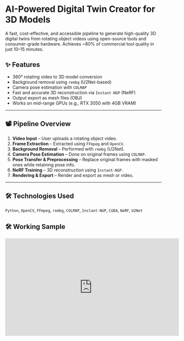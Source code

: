 # AI-Powered Digital Twin Creator for 3D Models

A fast, cost-effective, and accessible pipeline to generate high-quality 3D digital twins from rotating object videos using open-source tools and consumer-grade hardware. Achieves ~80% of commercial tool quality in just 10–15 minutes.

## ✨ Features

- 360° rotating video to 3D model conversion
- Background removal using `rembg` (U2Net-based)
- Camera pose estimation with `COLMAP`
- Fast and accurate 3D reconstruction via `Instant-NGP` (NeRF)
- Output export as mesh files (OBJ)
- Works on mid-range GPUs (e.g., RTX 3050 with 4GB VRAM)

---

## 📽️ Pipeline Overview

1. **Video Input** – User uploads a rotating object video.
2. **Frame Extraction** – Extracted using `FFmpeg` and `OpenCV`.
3. **Background Removal** – Performed with `rembg` (U2Net).
4. **Camera Pose Estimation** – Done on original frames using `COLMAP`.
5. **Pose Transfer & Preprocessing** – Replace original frames with masked ones while retaining pose info.
6. **NeRF Training** – 3D reconstruction using `Instant-NGP`.
7. **Rendering & Export** – Render and export as mesh or video.

---

## 🛠️ Technologies Used

`Python`, `OpenCV`, `FFmpeg`, `rembg`, `COLMAP`, `Instant-NGP`, `CUDA`, `NeRF`, `U2Net`

## 🛠️ Working Sample
<iframe width="560" height="315" src="https://www.youtube.com/embed/q1ilBHrBuHI" frameborder="0" allowfullscreen></iframe>
